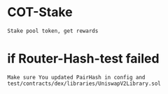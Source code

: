# COT-Stake
```
Stake pool token, get rewards
```


# if Router-Hash-test failed
```
Make sure You updated PairHash in config and test/contracts/dex/libraries/UniswapV2Library.sol
```

